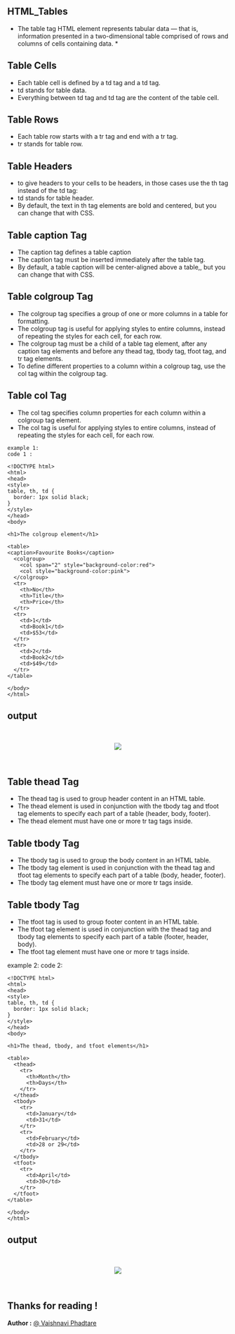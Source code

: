 
## **HTML_Tables**

* The table tag HTML element represents tabular data — that is, information presented in a two-dimensional table comprised of rows and columns of cells containing data. *

## **Table Cells**

- Each table cell is defined by a td tag and a td tag.
- td stands for table data.
- Everything between td tag and td tag are the content of the table cell.

## **Table Rows**

- Each table row starts with a tr tag and end with a tr tag.
- tr stands for table row.

## **Table Headers**

- to give headers to your cells to be headers, in those cases use the th tag instead of the td tag:
- td stands for table header.
- By default, the text in th tag elements are bold and centered, but you can change that with CSS.

## **Table caption Tag**

- The caption tag defines a table caption
- The caption tag must be inserted immediately after the table tag.
- By default, a table caption will be center-aligned above a table,, but you can change that with CSS.

## **Table colgroup Tag**

- The colgroup tag specifies a group of one or more columns in a table for formatting.
- The colgroup tag is useful for applying styles to entire columns, instead of repeating the styles for each cell, for each row.
- The colgroup tag must be a child of a table tag element, after any caption tag elements and before any thead tag, tbody tag, tfoot tag, and tr tag elements.
- To define different properties to a column within a colgroup tag, use the col tag within the colgroup tag.

## **Table col Tag**

- The col tag specifies column properties for each column within a colgroup tag element.
- The col tag is useful for applying styles to entire columns, instead of repeating the styles for each cell, for each row.


```SS
example 1:
code 1 :

<!DOCTYPE html>
<html>
<head>
<style>
table, th, td {
  border: 1px solid black;
}
</style>
</head>
<body>

<h1>The colgroup element</h1>

<table>
<caption>Favourite Books</caption>
  <colgroup>
    <col span="2" style="background-color:red">
    <col style="background-color:pink">
  </colgroup>
  <tr>
    <th>No</th>
    <th>Title</th>
    <th>Price</th>
  </tr>
  <tr>
    <td>1</td>
    <td>Book1</td>
    <td>$53</td>
  </tr>
  <tr>
    <td>2</td>
    <td>Book2</td>
    <td>$49</td>
  </tr>
</table>

</body>
</html>
```

## **output**
<br /> 
<p align= "center">
<img src="Output Images\output_code1.jpg" />
</p>
<br /> 



## **Table thead Tag**

- The thead tag is used to group header content in an HTML table.
- The thead element is used in conjunction with the tbody tag and tfoot tag elements to specify each part of a table (header, body, footer).
- The thead element must have one or more tr tag tags inside.

## **Table tbody Tag**

- The tbody tag is used to group the body content in an HTML table.
- The tbody tag element is used in conjunction with the thead tag and tfoot tag elements to specify each part of a table (body, header, footer).
- The tbody tag element must have one or more tr tags inside.

## **Table tbody Tag**

- The tfoot tag is used to group footer content in an HTML table.
- The tfoot tag element is used in conjunction with the thead tag and tbody tag elements to specify  each part of a table (footer, header, body).
- The tfoot tag element must have one or more tr tags inside.


example 2:
code 2:

```
<!DOCTYPE html>
<html>
<head>
<style>
table, th, td {
  border: 1px solid black;
}
</style>
</head>
<body>

<h1>The thead, tbody, and tfoot elements</h1>

<table>
  <thead>
    <tr>
      <th>Month</th>
      <th>Days</th>
    </tr>
  </thead>
  <tbody>
    <tr>
      <td>January</td>
      <td>31</td>
    </tr>
    <tr>
      <td>February</td>
      <td>28 or 29</td>
    </tr>
  </tbody>
  <tfoot>
    <tr>
      <td>April</td>
      <td>30</td>
    </tr>
  </tfoot>
</table>

</body>
</html>

```



## **output**
<br /> 
<p align= "center">
     <img src="Output Images\output_code2.jpg" />
</p>
<br /> 



## **Thanks for reading !**

**Author :** [@ Vaishnavi Phadtare](https://github.com/VaishnaviPhadtare) 

